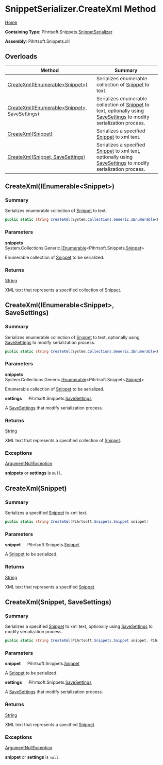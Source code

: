 # SnippetSerializer\.CreateXml Method

[Home](../../../../README.md)

**Containing Type**: Pihrtsoft\.Snippets\.[SnippetSerializer](../README.md)

**Assembly**: Pihrtsoft\.Snippets\.dll

## Overloads

| Method | Summary |
| ------ | ------- |
| [CreateXml(IEnumerable\<Snippet>)](#Pihrtsoft_Snippets_SnippetSerializer_CreateXml_System_Collections_Generic_IEnumerable_Pihrtsoft_Snippets_Snippet__) | Serializes enumerable collection of [Snippet](../../Snippet/README.md) to text\. |
| [CreateXml(IEnumerable\<Snippet>, SaveSettings)](#Pihrtsoft_Snippets_SnippetSerializer_CreateXml_System_Collections_Generic_IEnumerable_Pihrtsoft_Snippets_Snippet__Pihrtsoft_Snippets_SaveSettings_) | Serializes enumerable collection of [Snippet](../../Snippet/README.md) to text, optionally using [SaveSettings](../../SaveSettings/README.md) to modify serialization process\. |
| [CreateXml(Snippet)](#Pihrtsoft_Snippets_SnippetSerializer_CreateXml_Pihrtsoft_Snippets_Snippet_) | Serializes a specified [Snippet](../../Snippet/README.md) to xml text\. |
| [CreateXml(Snippet, SaveSettings)](#Pihrtsoft_Snippets_SnippetSerializer_CreateXml_Pihrtsoft_Snippets_Snippet_Pihrtsoft_Snippets_SaveSettings_) | Serializes a specified [Snippet](../../Snippet/README.md) to xml text, optionally using [SaveSettings](../../SaveSettings/README.md) to modify serialization process\. |

## CreateXml\(IEnumerable\<Snippet>\) <a name="Pihrtsoft_Snippets_SnippetSerializer_CreateXml_System_Collections_Generic_IEnumerable_Pihrtsoft_Snippets_Snippet__"></a>

### Summary

Serializes enumerable collection of [Snippet](../../Snippet/README.md) to text\.

```csharp
public static string CreateXml(System.Collections.Generic.IEnumerable<Pihrtsoft.Snippets.Snippet> snippets)
```

### Parameters

**snippets** &emsp; System\.Collections\.Generic\.[IEnumerable](https://docs.microsoft.com/en-us/dotnet/api/system.collections.generic.ienumerable-1)\<Pihrtsoft\.Snippets\.[Snippet](../../Snippet/README.md)>

Enumerable collection of [Snippet](../../Snippet/README.md) to be serialized\.

### Returns

[String](https://docs.microsoft.com/en-us/dotnet/api/system.string)

XML text that represents a specified collection of [Snippet](../../Snippet/README.md)\.

## CreateXml\(IEnumerable\<Snippet>, SaveSettings\) <a name="Pihrtsoft_Snippets_SnippetSerializer_CreateXml_System_Collections_Generic_IEnumerable_Pihrtsoft_Snippets_Snippet__Pihrtsoft_Snippets_SaveSettings_"></a>

### Summary

Serializes enumerable collection of [Snippet](../../Snippet/README.md) to text, optionally using [SaveSettings](../../SaveSettings/README.md) to modify serialization process\.

```csharp
public static string CreateXml(System.Collections.Generic.IEnumerable<Pihrtsoft.Snippets.Snippet> snippets, Pihrtsoft.Snippets.SaveSettings settings)
```

### Parameters

**snippets** &emsp; System\.Collections\.Generic\.[IEnumerable](https://docs.microsoft.com/en-us/dotnet/api/system.collections.generic.ienumerable-1)\<Pihrtsoft\.Snippets\.[Snippet](../../Snippet/README.md)>

Enumerable collection of [Snippet](../../Snippet/README.md) to be serialized\.

**settings** &emsp; Pihrtsoft\.Snippets\.[SaveSettings](../../SaveSettings/README.md)

A [SaveSettings](../../SaveSettings/README.md) that modify serialization process\.

### Returns

[String](https://docs.microsoft.com/en-us/dotnet/api/system.string)

XML text that represents a specified collection of [Snippet](../../Snippet/README.md)\.

### Exceptions

[ArgumentNullException](https://docs.microsoft.com/en-us/dotnet/api/system.argumentnullexception)

**snippets** or **settings** is `null`\.

## CreateXml\(Snippet\) <a name="Pihrtsoft_Snippets_SnippetSerializer_CreateXml_Pihrtsoft_Snippets_Snippet_"></a>

### Summary

Serializes a specified [Snippet](../../Snippet/README.md) to xml text\.

```csharp
public static string CreateXml(Pihrtsoft.Snippets.Snippet snippet)
```

### Parameters

**snippet** &emsp; Pihrtsoft\.Snippets\.[Snippet](../../Snippet/README.md)

A [Snippet](../../Snippet/README.md) to be serialized\.

### Returns

[String](https://docs.microsoft.com/en-us/dotnet/api/system.string)

XML text that represents a specified [Snippet](../../Snippet/README.md)\.

## CreateXml\(Snippet, SaveSettings\) <a name="Pihrtsoft_Snippets_SnippetSerializer_CreateXml_Pihrtsoft_Snippets_Snippet_Pihrtsoft_Snippets_SaveSettings_"></a>

### Summary

Serializes a specified [Snippet](../../Snippet/README.md) to xml text, optionally using [SaveSettings](../../SaveSettings/README.md) to modify serialization process\.

```csharp
public static string CreateXml(Pihrtsoft.Snippets.Snippet snippet, Pihrtsoft.Snippets.SaveSettings settings)
```

### Parameters

**snippet** &emsp; Pihrtsoft\.Snippets\.[Snippet](../../Snippet/README.md)

A [Snippet](../../Snippet/README.md) to be serialized\.

**settings** &emsp; Pihrtsoft\.Snippets\.[SaveSettings](../../SaveSettings/README.md)

A [SaveSettings](../../SaveSettings/README.md) that modify serialization process\.

### Returns

[String](https://docs.microsoft.com/en-us/dotnet/api/system.string)

XML text that represents a specified [Snippet](../../Snippet/README.md)\.

### Exceptions

[ArgumentNullException](https://docs.microsoft.com/en-us/dotnet/api/system.argumentnullexception)

**snippet** or **settings** is `null`\.

